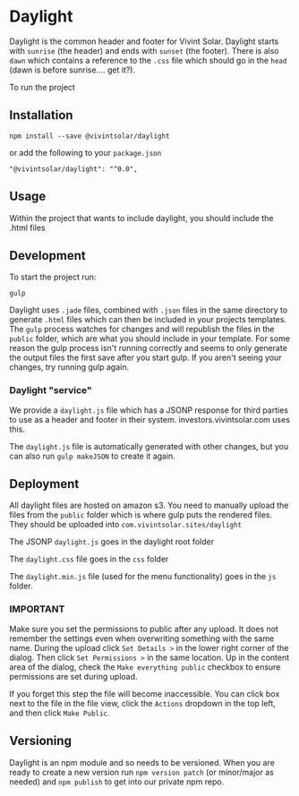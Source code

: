 # Daylight

Daylight is the common header and footer for Vivint Solar.  Daylight starts with `sunrise` (the header) and ends with `sunset` (the footer). There is also `dawn` which contains a reference to the `.css` file which should go in the `head` (dawn is before sunrise.... get it?).

To run the project 

## Installation

```
npm install --save @vivintsolar/daylight
```

or add the following to your `package.json`

```
"@vivintsolar/daylight": "^0.0",
```

## Usage
Within the project that wants to include daylight, you should include the .html files 

## Development

To start the project run:
```
gulp
```

Daylight uses `.jade` files, combined with `.json` files in the same directory to generate `.html` files which can then be included in your projects templates.  The `gulp` process watches for changes and will republish the files in the `public` folder, which are what you should include in your template. For some reason the gulp process isn't running correctly and seems to only generate the output files the first save after you start gulp. If you aren't seeing your changes, try running gulp again.


### Daylight "service"
We provide a `daylight.js` file which has a JSONP response for third parties to use as a header and footer in their system. investors.vivintsolar.com uses this.

The `daylight.js` file is automatically generated with other changes, but you can also run `gulp makeJSON` to create it again.

## Deployment
All daylight files are hosted on amazon s3. You need to manually upload the files from the `public` folder which is where gulp puts the rendered files.  They should be uploaded into `com.vivintsolar.sites/daylight`

The JSONP `daylight.js` goes in the daylight root folder

The `daylight.css` file goes in the `css` folder

The `daylight.min.js` file (used for the menu functionality) goes in the `js` folder.

### IMPORTANT
Make sure you set the permissions to public after any upload.  It does not remember the settings even when overwriting something with the same name.  During the upload click `Set Details >` in the lower right corner of the dialog. Then click `Set Permissions >` in the same location. Up in the content area of the dialog, check the `Make everything public` checkbox to ensure permissions are set during upload.  

If you forget this step the file will become inaccessible. You can click box next to the file in the file view, click the `Actions` dropdown in the top left, and then click `Make Public`.

## Versioning
Daylight is an npm module and so needs to be versioned.  When you are ready to create a new version run `npm version patch` (or minor/major as needed) and `npm publish` to get into our private npm repo.
